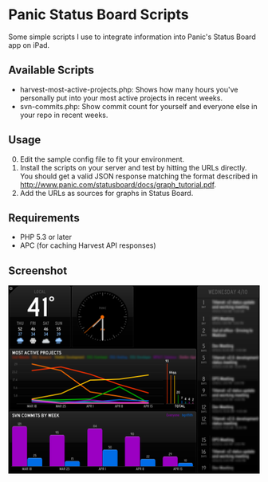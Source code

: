 Panic Status Board Scripts
==========================

Some simple scripts I use to integrate information into Panic's Status Board app on iPad.


Available Scripts
-----------------

* harvest-most-active-projects.php: Shows how many hours you've personally put into your most active projects in recent weeks.
* svn-commits.php: Show commit count for yourself and everyone else in your repo in recent weeks.


Usage
-----

0. Edit the sample config file to fit your environment.
0. Install the scripts on your server and test by hitting the URLs directly.  You should get a valid JSON response matching the format described in <http://www.panic.com/statusboard/docs/graph_tutorial.pdf>.
0. Add the URLs as sources for graphs in Status Board.


Requirements
------------

* PHP 5.3 or later
* APC (for caching Harvest API responses)


Screenshot
----------

![Status Board Screenshot](https://github.com/griffbrad/panic-status-board-scripts/raw/master/status-board-screenshot.png)
